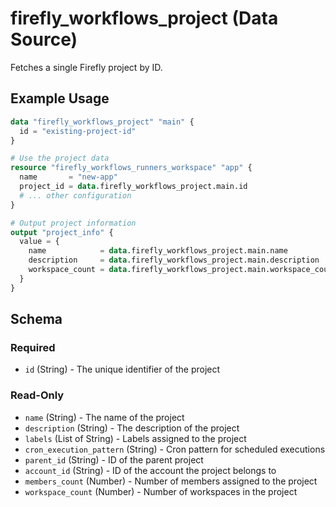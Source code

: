 # firefly_workflows_project (Data Source)

Fetches a single Firefly project by ID.

## Example Usage

```terraform
data "firefly_workflows_project" "main" {
  id = "existing-project-id"
}

# Use the project data
resource "firefly_workflows_runners_workspace" "app" {
  name       = "new-app"
  project_id = data.firefly_workflows_project.main.id
  # ... other configuration
}

# Output project information
output "project_info" {
  value = {
    name            = data.firefly_workflows_project.main.name
    description     = data.firefly_workflows_project.main.description
    workspace_count = data.firefly_workflows_project.main.workspace_count
  }
}
```

## Schema

### Required

- `id` (String) - The unique identifier of the project

### Read-Only

- `name` (String) - The name of the project
- `description` (String) - The description of the project
- `labels` (List of String) - Labels assigned to the project
- `cron_execution_pattern` (String) - Cron pattern for scheduled executions
- `parent_id` (String) - ID of the parent project
- `account_id` (String) - ID of the account the project belongs to
- `members_count` (Number) - Number of members assigned to the project
- `workspace_count` (Number) - Number of workspaces in the project